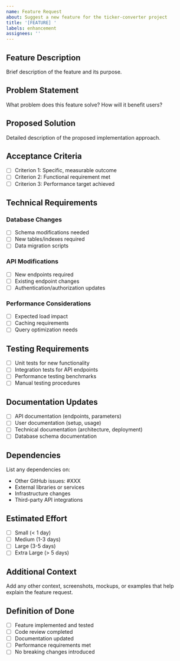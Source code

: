 ```yaml
---
name: Feature Request
about: Suggest a new feature for the ticker-converter project
title: '[FEATURE] '
labels: enhancement
assignees: ''
---
```


## Feature Description
Brief description of the feature and its purpose.

## Problem Statement
What problem does this feature solve? How will it benefit users?

## Proposed Solution
Detailed description of the proposed implementation approach.

## Acceptance Criteria
- [ ] Criterion 1: Specific, measurable outcome
- [ ] Criterion 2: Functional requirement met
- [ ] Criterion 3: Performance target achieved

## Technical Requirements

### Database Changes
- [ ] Schema modifications needed
- [ ] New tables/indexes required
- [ ] Data migration scripts

### API Modifications
- [ ] New endpoints required
- [ ] Existing endpoint changes
- [ ] Authentication/authorization updates

### Performance Considerations
- [ ] Expected load impact
- [ ] Caching requirements
- [ ] Query optimization needs

## Testing Requirements
- [ ] Unit tests for new functionality
- [ ] Integration tests for API endpoints
- [ ] Performance testing benchmarks
- [ ] Manual testing procedures

## Documentation Updates
- [ ] API documentation (endpoints, parameters)
- [ ] User documentation (setup, usage)
- [ ] Technical documentation (architecture, deployment)
- [ ] Database schema documentation

## Dependencies
List any dependencies on:
- Other GitHub issues: #XXX
- External libraries or services
- Infrastructure changes
- Third-party API integrations

## Estimated Effort
- [ ] Small (< 1 day)
- [ ] Medium (1-3 days)  
- [ ] Large (3-5 days)
- [ ] Extra Large (> 5 days)

## Additional Context
Add any other context, screenshots, mockups, or examples that help explain the feature request.

## Definition of Done
- [ ] Feature implemented and tested
- [ ] Code review completed
- [ ] Documentation updated
- [ ] Performance requirements met
- [ ] No breaking changes introduced
